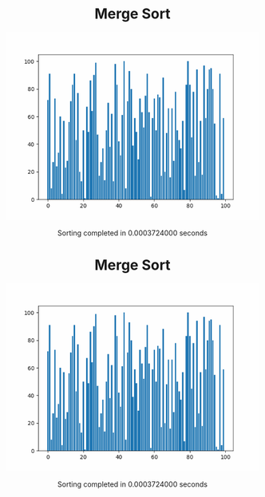 <h1 align="center">Merge Sort</h1>
<p align="center">
  <img src="sorting_animation.gif" alt="Sorting Animation" width="600"/>
  <p align="center" style="font-weight: normal;">Sorting completed in 0.0003724000 seconds</p>
</p>
<h1 align="center">Merge Sort</h1>
<p align="center">
  <img src="sorting_animation.gif" alt="Sorting Animation" width="600"/>
  <p align="center" style="font-weight: normal;">Sorting completed in 0.0003724000 seconds</p>
</p>
